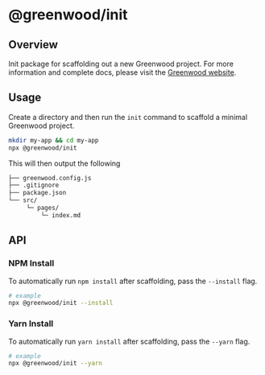 # @greenwood/init

## Overview
Init package for scaffolding out a new Greenwood project.  For more information and complete docs, please visit the [Greenwood website](https://www.greenwoodjs.io/docs).

## Usage

Create a directory and then run the `init` command to scaffold a minimal Greenwood project.

```bash
mkdir my-app && cd my-app
npx @greenwood/init
```

This will then output the following
```bash
├── greenwood.config.js
├── .gitignore
├── package.json
└── src/
     └─ pages/
         └─ index.md
```

## API

### NPM Install

To automatically run `npm install` after scaffolding, pass the `--install` flag.

```bash
# example
npx @greenwood/init --install
```

### Yarn Install

To automatically run `yarn install` after scaffolding, pass the `--yarn` flag.

```bash
# example
npx @greenwood/init --yarn
```